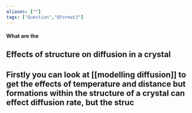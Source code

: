 ```yaml
---
aliases: [""]
tags: ["Question","QFormat3"]
---
```


#### What are the
## Effects of structure on diffusion in a crystal
Firstly you can look at [[modelling diffusion]] to get the effects of temperature and distance but formations within the structure of a crystal can effect diffusion rate, but the struc
- 